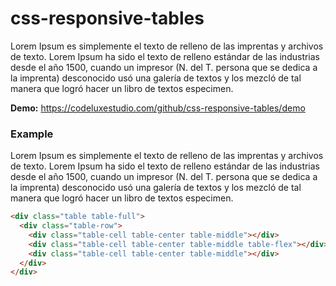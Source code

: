 # css-responsive-tables

Lorem Ipsum es simplemente el texto de relleno de las imprentas y archivos de texto. Lorem Ipsum ha sido el texto de relleno estándar de las industrias desde el año 1500, cuando un impresor (N. del T. persona que se dedica a la imprenta) desconocido usó una galería de textos y los mezcló de tal manera que logró hacer un libro de textos especimen.

**Demo:** https://codeluxestudio.com/github/css-responsive-tables/demo

### Example

Lorem Ipsum es simplemente el texto de relleno de las imprentas y archivos de texto. Lorem Ipsum ha sido el texto de relleno estándar de las industrias desde el año 1500, cuando un impresor (N. del T. persona que se dedica a la imprenta) desconocido usó una galería de textos y los mezcló de tal manera que logró hacer un libro de textos especimen.

```html
<div class="table table-full">
  <div class="table-row">
    <div class="table-cell table-center table-middle"></div>
    <div class="table-cell table-center table-middle table-flex"></div>
    <div class="table-cell table-center table-middle"></div>
  </div>
</div>
```
